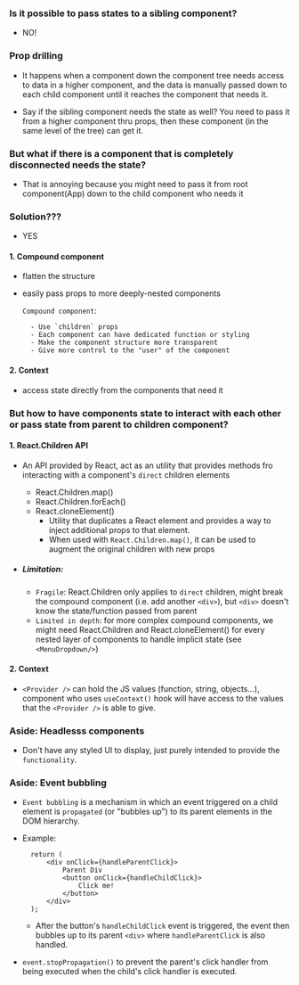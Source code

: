 ### Is it possible to pass states to a sibling component?
- NO!

### Prop drilling
- It happens when a component down the component tree needs access to data in a higher component, and the data is manually passed down to each child component until it reaches the component that needs it.

- Say if the sibling component needs the state as well? You need to pass it from a higher component thru props, then these component (in the same level of the tree) can get it.

### But what if there is a component that is completely disconnected needs the state?

- That is annoying because you might need to pass it from root component(App) down to the child component who needs it

### Solution???
- YES
#### 1. Compound component
- flatten the structure
- easily pass props to more deeply-nested components

    `Compound component`:

        - Use `children` props
        - Each component can have dedicated function or styling
        - Make the component structure more transparent
        - Give more control to the "user" of the component

#### 2. Context
- access state directly from the components that need it

### But how to have components state to interact with each other or pass state from parent to children component?

#### 1. React.Children API
- An API provided by React, act as an utility that provides methods fro interacting with a component's `direct` children elements
        
    - React.Children.map()
    - React.Children.forEach()
    - React.cloneElement()
        - Utility that duplicates a React element and provides a way to inject additional props to that element.
        - When used with `React.Children.map()`, it can be used to augment the original children with new props

- ##### Limitation:
    - `Fragile`: React.Children only applies to `direct` children, might break the compound component (i.e. add another `<div>`), but `<div>` doesn't know the state/function passed from parent
    - `Limited in depth`: for more complex compound components, we might need React.Children and React.cloneElement() for every nested layer of components to handle implicit state (see `<MenuDropdown/>`)

#### 2. Context
- `<Provider />` can hold the JS values (function, string, objects...), component who uses `useContext()` hook will have access to the values that the `<Provider />` is able to give.

### Aside: Headlesss components
- Don't have any styled UI to display, just purely intended to provide the `functionality`.

### Aside: Event bubbling
- `Event bubbling` is a mechanism in which an event triggered on a child element is `propagated` (or "bubbles up") to its parent elements in the DOM hierarchy.
- Example: 

        return (
            <div onClick={handleParentClick}>
                Parent Div
                <button onClick={handleChildClick}>
                    Click me!
                </button>
            </div>
        );

    - After the button's `handleChildClick` event is triggered, the event then bubbles up to its parent `<div>` where `handleParentClick` is also handled.

- `event.stopPropagation()` to prevent the parent's click handler from being executed when the child's click handler is executed.

